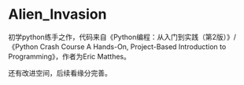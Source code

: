 # Alien_Invasion

初学python练手之作，代码来自《Python编程：从入门到实践（第2版）》/《Python Crash Course A Hands-On, Project-Based Introduction to Programming》，作者为Eric Matthes。

还有改进空间，后续看缘分完善。
